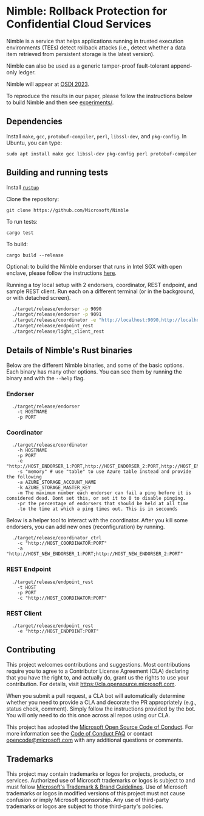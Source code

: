 # Nimble: Rollback Protection for Confidential Cloud Services 

Nimble is a service that helps applications running in trusted execution environments (TEEs) detect 
rollback attacks (i.e., detect whether a data item retrieved from persistent storage is the latest version).

Nimble can also be used as a generic tamper-proof fault-tolerant append-only ledger.

Nimble will appear at [OSDI 2023](https://www.usenix.org/conference/osdi23).


To reproduce the results in our paper, please follow the instructions below
to build Nimble and then see [experiments/](experiments/).

## Dependencies

Install `make`, `gcc`, `protobuf-compiler`, `perl`, `libssl-dev`, and `pkg-config`. In Ubuntu, you can type:

```text
sudo apt install make gcc libssl-dev pkg-config perl protobuf-compiler
```

## Building and running tests

Install [`rustup`](https://rustup.rs/)

Clone the repository:

```text
git clone https://github.com/Microsoft/Nimble
```

To run tests:

```text
cargo test
```

To build:

```text
cargo build --release
```

Optional: to build the Nimble endorser that runs in Intel SGX with open enclave, please follow the instructions [here](endorser-openenclave/).


Running a toy local setup with 2 endorsers, coordinator, REST endpoint, and sample REST client.
Run each on a different terminal (or in the background, or with detached screen).


  ```bash
    ./target/release/endorser -p 9090
    ./target/release/endorser -p 9091 
    ./target/release/coordinator -e "http://localhost:9090,http://localhost:9091" 
    ./target/release/endpoint_rest
    ./target/release/light_client_rest
  ```


## Details of Nimble's Rust binaries

Below are the different Nimble binaries, and some of the basic
options. Each binary has many other options. You can see them by
running the binary and with the `--help` flag.


### Endorser

```
  ./target/release/endorser
    -t HOSTNAME
    -p PORT 
```

### Coordinator

```
  ./target/release/coordinator
    -h HOSTNAME
    -p PORT
    -e "http://HOST_ENDORSER_1:PORT,http://HOST_ENDORSER_2:PORT,http://HOST_ENDORSER_3:PORT" 
    -s "memory" # use "table" to use Azure table instead and provide the following
    -a AZURE_STORAGE_ACCOUNT_NAME
    -k AZURE_STORAGE_MASTER_KEY
    -m The maximum number each endorser can fail a ping before it is considered dead. Dont set this, or set it to 0 to disable pinging.
    -pr the percentage of endorsers that should be held at all time
    -to the time at which a ping times out. This is in secounds
```

Below is a helper tool to interact with the coordinator. After you
kill some endorsers, you can add new ones (reconfiguration) by running.

```
  ./target/release/coordinator_ctrl 
    -c "http://HOST_COORDINATOR:PORT" 
    -a "http://HOST_NEW_ENDORSER_1:PORT;http://HOST_NEW_ENDORSER_2:PORT"
```

### REST Endpoint

```
  ./target/release/endpoint_rest
    -t HOST
    -p PORT
    -c "http://HOST_COORDINATOR:PORT"
```


### REST Client 

```
  ./target/release/endpoint_rest
    -e "http://HOST_ENDPOINT:PORT"
```

## Contributing

This project welcomes contributions and suggestions.  Most contributions require you to agree to a
Contributor License Agreement (CLA) declaring that you have the right to, and actually do, grant us
the rights to use your contribution. For details, visit https://cla.opensource.microsoft.com.

When you submit a pull request, a CLA bot will automatically determine whether you need to provide
a CLA and decorate the PR appropriately (e.g., status check, comment). Simply follow the instructions
provided by the bot. You will only need to do this once across all repos using our CLA.

This project has adopted the [Microsoft Open Source Code of Conduct](https://opensource.microsoft.com/codeofconduct/).
For more information see the [Code of Conduct FAQ](https://opensource.microsoft.com/codeofconduct/faq/) or
contact [opencode@microsoft.com](mailto:opencode@microsoft.com) with any additional questions or comments.

## Trademarks

This project may contain trademarks or logos for projects, products, or services. Authorized use of Microsoft 
trademarks or logos is subject to and must follow 
[Microsoft's Trademark & Brand Guidelines](https://www.microsoft.com/en-us/legal/intellectualproperty/trademarks/usage/general).
Use of Microsoft trademarks or logos in modified versions of this project must not cause confusion or imply Microsoft sponsorship.
Any use of third-party trademarks or logos are subject to those third-party's policies.
